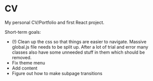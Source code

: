 # CV
My personal CV/Portfolio and first React project.

Short-term goals:
- (!) Clean up the css so that things are easier to navigate. Massive global.js file needs to be split up. After a lot of trial and error many classes also have some unneeded stuff in them which should be removed.
- Fix theme menu
- Add content
- Figure out how to make subpage transitions
